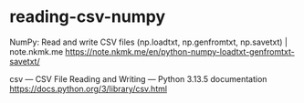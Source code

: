 # reading-csv-numpy

NumPy: Read and write CSV files (np.loadtxt, np.genfromtxt, np.savetxt) | note.nkmk.me
https://note.nkmk.me/en/python-numpy-loadtxt-genfromtxt-savetxt/

csv — CSV File Reading and Writing — Python 3.13.5 documentation
https://docs.python.org/3/library/csv.html


